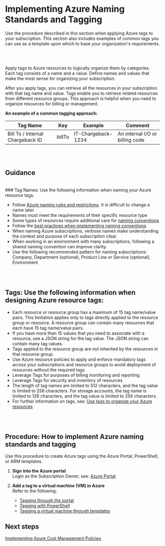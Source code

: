 # Implementing Azure Naming Standards and Tagging

Use the procedure described in this section when applying Azure tags to your subscription. This section also includes examples of common tags you can use as a template upon which to base your organization's requirements. 

<br />
<br />

Apply tags to Azure resources to logically organize them by categories. Each tag consists of a name and a value. Define names and 
values that make the most sense for organizing your subscription. 

After you apply tags, you can retrieve all the resources in your subscription with that tag name and value. Tags enable you to retrieve related resources from different resource groups. This approach is helpful when you need to organize resources for billing or management.

**An example of a common tagging approach:** 

   | __Tag Name__ | __Key__ | __Example__ | __Comment__ |
   |------------------------------|----------------------------|----------------------------|----------------------------|
   | Bill To / Internal Chargeback ID   | billTo  | IT-Chargeback-1234   |  An internal I/O or billing code  | 

<br />
<br />

## Guidance
<br />
### Tag Names: Use the following information when naming your Azure resource tags.

  - Follow [Azure naming rules and restrictions](https://docs.microsoft.com/en-us/azure/architecture/best-practices/naming-conventions#naming-rules-and-restrictions). It is difficult to change a name later. 
  - Names must meet the requirements of their specific resource type 
  - Some types of resources require additional care for [naming conventions](https://docs.microsoft.com/en-us/azure/architecture/best-practices/naming-conventions#naming-rules-and-restrictions) 
  - Follow the [best practices when implementing naming conventions](https://docs.microsoft.com/en-us/azure/architecture/best-practices/naming-conventions)
  - When naming Azure subscriptions, verbose names make understanding the context and purpose of each subscription clear. 
  - When working in an environment with many subscriptions, following a shared naming convention can improve clarity. 
  - Use the following recommended pattern for naming subscriptions:  
Company, Department (optional), Product Line or Service (optional), Environment
      
 
<br />
<br />

  ## Tags: Use the following information when designing Azure resource tags: 

   - Each resource or resource group has a maximum of 15 tag name/value pairs. This limitation applies only to tags directly 
   applied to the resource group or resource. A resource group can contain many resources that each have 15 tag name/value 
   pairs. 
   - If you have more than 15 values that you need to associate with a resource, use a JSON string for the tag value. The JSON string 
   can contain many tag values. 
   - Tags applied to the resource group are not inherited by the resources in that resource group. 
   - Use Azure resource policies to apply and enforce mandatory tags across your subscriptions and resource groups to avoid 
   deployment of resources without the required tags 
   - Leverage Tags for purposes of billing monitoring and reporting 
   - Leverage Tags for security and inventory of resources  
   - The length of tag names are limited to 512 characters, and the tag value is limited to 256 characters. For storage accounts, the tag name is limited to 128 characters, and the tag value is limited to 256 characters. 
   - For further information on tags, see: [Use tags to organize your Azure resources](https://docs.microsoft.com/en-us/azure/azure-resource-manager/resource-group-using-tags)
   
<br />
<br />

## Procedure: How to implement Azure naming standards and tagging 
Use this procedure to create Azure tags using the Azure Portal, PowerShell, or ARM templates. 

1. **Sign into the Azure portal**  
  Login as the Subscription Owner, see:  [Azure Portal](https://portal.azure.com) 

2. **Add a tag to a virtual machine (VM) in Azure**  
  Refer to the following: 
   - [Tagging through the portal](https://docs.microsoft.com/en-us/azure/virtual-machines/windows/tag#tagging-through-the-portal) 
   - [Tagging with PowerShell](https://docs.microsoft.com/en-us/azure/virtual-machines/windows/tag#tagging-with-powershell)
   - [Tagging a virtual machine through templates](https://docs.microsoft.com/en-us/azure/virtual-machines/windows/tag#tagging-a-virtual-machine-through-templates) 
   
   
## Next steps
[Implementing Azure Cost Management Policies](New-3.4-Implementing-Azure-cost-management-policies.md)
